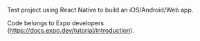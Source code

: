 Test project using React Native to build an iOS/Android/Web app.

Code belongs to Expo developers (https://docs.expo.dev/tutorial/introduction).
